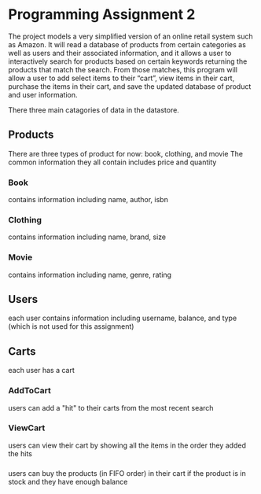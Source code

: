 # Programming Assignment 2

The project models a very simplified version of an online retail system such as Amazon. It will read a database of products from certain categories as well as users and their associated information, and it allows a user to interactively search for products based on certain keywords returning the products that match the search. From those matches,  this program will allow a user to add select items to their “cart”, view items in their cart, purchase the items in their cart, and save the updated database of product and user information.

There three main catagories of data in the datastore.

## Products 
There are three types of product for now: book, clothing, and movie
The common information they all contain includes price and quantity

### Book
contains information including name, author, isbn

### Clothing
contains information including name, brand, size

### Movie
contains information including name, genre, rating

## Users
each user contains information including username, balance, and type (which is not used for this assignment)

## Carts
each user has a cart 

### AddToCart
users can add a "hit" to their carts from the most recent search

### ViewCart
users can view their cart by showing all the items in the order they added the hits

###
users can buy the products (in FIFO order) in their cart if the product is in stock and they have enough balance
